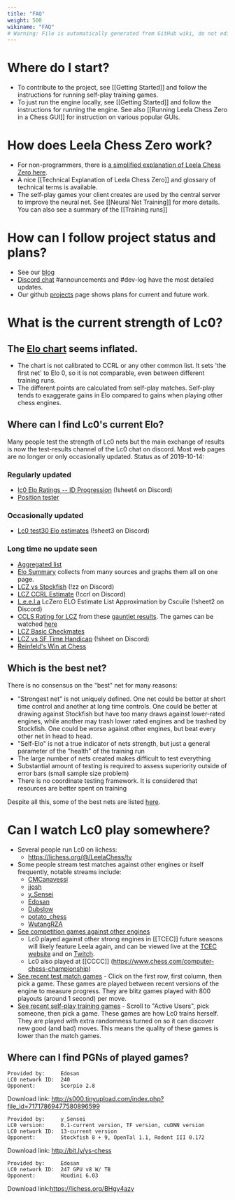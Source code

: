 ```yaml
---
title: "FAQ"
weight: 500
wikiname: "FAQ"
# Warning: File is automatically generated from GitHub wiki, do not edit by hand.
---
```

# Where do I start?
* To contribute to the project, see [[Getting Started]] and follow the instructions for running self-play training games.
* To just run the engine locally, see [[Getting Started]] and follow the instructions for running the engine. See also [[Running Leela Chess Zero in a Chess GUI]] for instruction on various popular GUIs.

# How does Leela Chess Zero work? 
* For non-programmers, there is [a simplified explanation of Leela Chess Zero here](https://github.com/LeelaChessZero/lc0/wiki/What-is-Lc0%3F-(for-non-programmers)).
* A nice [[Technical Explanation of Leela Chess Zero]] and glossary of technical terms is available.
* The self-play games your client creates are used by the central server to improve the neural net. See [[Neural Net Training]] for more details. You can also see a summary of the [[Training runs]]

# How can I follow project status and plans?
* See our [blog](https://blog.lczero.org)
* [Discord chat](https://discord.gg/pKujYxD) #announcements and #dev-log have the most detailed updates. 
* Our github [projects](https://github.com/orgs/LeelaChessZero/projects/1) page shows plans for current and future work.

# What is the current strength of Lc0?
## The [Elo chart](http://lczero.org) seems inflated.
* The chart is not calibrated to CCRL or any other common list. It sets 'the first net' to Elo 0, so it is not comparable, even between different training runs.
* The different points are calculated from self-play matches. Self-play tends to exaggerate gains in Elo compared to gains when playing other chess engines.

## Where can I find Lc0's current Elo?
Many people test the strength of Lc0 nets but the main exchange of results is now the test-results channel of the Lc0 chat on discord. Most web pages are no longer or only occasionally updated. Status as of 2019-10-14:

### Regularly updated
* [lc0 Elo Ratings -- ID Progression](https://docs.google.com/spreadsheets/d/1QxAG6XVTvvTAGlZ-kpSSvv0VuMGh7RkJjgKqgT37vMU/edit?ts=5bf04640#gid=0) (!sheet4 on Discord)
* [Position tester](https://docs.google.com/spreadsheets/d/1MeCqY05v41ojhnejrqSy2cUSfVhjYEAFbfNCn13cyH8/edit#gid=401642408)
### Occasionally updated
* [Lc0 test30 Elo estimates](https://docs.google.com/spreadsheets/d/19UL5a9I3M_TjIYwTpJQKdCi2RJHpxDD9YHnRogrwTnc/edit#gid=0) (!sheet3 on Discord)

### Long time no update seen
* [Aggregated list](https://docs.google.com/document/d/1vdmi1TJgPtYo_l-i-wDI_Ki6Hh9Ix26UbUP5HBbaquw)
* [Elo Summary](https://docs.google.com/spreadsheets/d/1Mi2qwPCK4aVNt9B8aC-HecIyLJ0BEAPvp63L59DTrY4/edit) collects from many sources and graphs them all on one page.
* [LCZ vs Stockfish](https://docs.google.com/spreadsheets/d/18UWR4FVhPi0vNwwPreu_avd9ycujGQ5ayR2LzJOWP4s) (!zz on Discord)
* [LCZ CCRL Estimate](https://docs.google.com/spreadsheets/d/1XSJiCcQpCLv0fNwrUn7jXjdkZFU63YFEWpdXv6dSSg0) (!ccrl on Discord)
* [L.e.e.l.a](https://docs.google.com/spreadsheets/d/1ZAIuHR6n-5JTxKQc0XUSx1jyUrgVEcj8DNLKA7-urBw/edit#gid=763519729) LcZero ELO Estimate List Approximation by Cscuile (!sheet2 on Discord)
* [CCLS Rating for LCZ](https://docs.google.com/spreadsheets/d/1xUO3-MDP5yMcaPzikJGgZ3K3K2ySZs_-fYA-FK4-Q1I/edit#gid=1245059886) from these [gauntlet results](https://docs.google.com/spreadsheets/d/1xUO3-MDP5yMcaPzikJGgZ3K3K2ySZs_-fYA-FK4-Q1I/edit#gid=1245059886). The games can be watched [here](https://www.twitch.tv/ccls)
* [LCZ Basic Checkmates](https://docs.google.com/spreadsheets/d/1uY7fplZzeXi8H52LK0L6Do2oYgF1v5VW3K_AjNS8l0M)
* [LCZ vs SF Time Handicap](https://docs.google.com/spreadsheets/d/1zcXqNzLNBT8RjTHO_AppL6WN0j8TGmOIh6osLPmaB6E) (!sheet on Discord)
* [Reinfeld's Win at Chess](https://docs.google.com/spreadsheets/d/1CZTRoxn3kEpXzOvj12wvWoJFz4SIbfCcuqcAJlLuRiM/edit#gid=1971603993)

## Which is the best net?

There is no consensus on the "best" net for many reasons:
* "Strongest net" is not uniquely defined. 
One net could be better at short time control and another at long time controls. One could be better at drawing against Stockfish but have too many draws against lower-rated engines, while another may trash lower rated engines and be trashed by Stockfish. One could be worse against other engines, but beat every other net in head to head.
* "Self-Elo" is not a true indicator of nets strength, but just a general parameter of the "health" of the training run
* The large number of nets created makes difficult to test everything 
* Substantial amount of testing is required to assess superiority outside of error bars (small sample size problem)
* There is no coordinate testing framework. It is considered that resources are better spent on training

Despite all this, some of the best nets are listed [here](https://github.com/LeelaChessZero/lc0/wiki/Best-Nets-for-Lc0).

# Can I watch Lc0 play somewhere?
* Several people run Lc0 on lichess:
  * https://lichess.org/@/LeelaChess/tv
* Some people stream test matches against other engines or itself frequently, notable streams include:
  * [CMCanavessi](https://twitch.tv/ccls)
  * [jjosh](https://www.twitch.tv/jjoshua2)
  * [y_Sensei](https://www.twitch.tv/y_sensei)
  * [Edosan](https://www.twitch.tv/edosani)
  * [Dubslow](https://twitch.tv/dubslow)
  * [potato_chess](https://twitch.tv/potato_chess)
  * [WutangRZA](https://www.twitch.tv/thewutangrza)
* [See competition games against other engines](http://legacy-tcec.chessdom.com/archive.php) 
  * Lc0 played against other strong engines in [[TCEC]] future seasons will likely feature Leela again, and can be viewed live at the [TCEC website](https://tcec.chessdom.com/) and on [Twitch](https://www.twitch.tv/tcec_chess_tv).
  * Lc0 also played at [[CCCC]] (https://www.chess.com/computer-chess-championship)
* [See recent test match games](http://lczero.org/matches) - Click on the first row, first column, then pick a game. These games are played between recent versions of the engine to measure progress. They are blitz games played with 800 playouts (around 1 second) per move.
* [See recent self-play training games](http://lczero.org/) - Scroll to "Active Users", pick someone, then pick a game. These games are how Lc0 trains herself. They are played with extra randomness turned on so it can discover new good (and bad) moves. This means the quality of these games is lower than the match games.

## Where can I find PGNs of played games?
```
Provided by:     Edosan
LC0 network ID:  240
Opponent:        Scorpio 2.8
```
Download link: http://s000.tinyupload.com/index.php?file_id=71717869477580896599

```
Provided by:     y_Sensei
LC0 version:     0.1-current version, TF version, cuDNN version
LC0 network ID:  13-current version
Opponent:        Stockfish 8 + 9, OpenTal 1.1, Rodent III 0.172
```
Download link: http://bit.ly/ys-chess

```
Provided by:     Edosan
LC0 network ID:  247 GPU v8 W/ TB
Opponent:        Houdini 6.03
```
Download link:https://lichess.org/BHgy4azy


